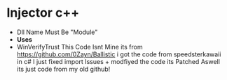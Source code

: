 # Injector c++
- Dll Name Must Be "Module"
- **Uses**
- WinVerifyTrust
This Code Isnt Mine its from https://github.com/0Zayn/Ballistic i got the code from speedsterkawaii
in c# I just fixed import Issues + modfiyed the code its Patched Aswell its just code from my old github!
